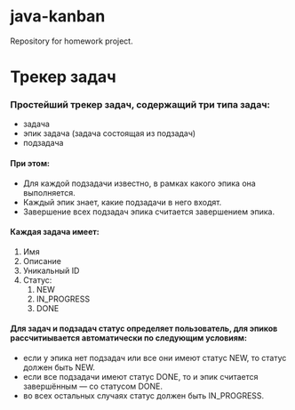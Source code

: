 # java-kanban
Repository for homework project.

# Трекер задач
### Простейший трекер задач, содержащий три типа задач:
* задача
* эпик задача (задача состоящая из подзадач)
* подзадача

#### При этом: 
* Для каждой подзадачи известно, в рамках какого эпика она выполняется.
* Каждый эпик знает, какие подзадачи в него входят.
* Завершение всех подзадач эпика считается завершением эпика.

#### Каждая задача имеет:
1. Имя
2. Описание
3. Уникальный ID
4. Cтатус:
   1. NEW
   2. IN_PROGRESS
   3. DONE

#### Для задач и подзадач статус определяет пользователь, для эпиков рассчитиывается автоматически по следующим условиям:
* если у эпика нет подзадач или все они имеют статус NEW, то статус должен быть NEW.
* если все подзадачи имеют статус DONE, то и эпик считается завершённым — со статусом DONE.
* во всех остальных случаях статус должен быть IN_PROGRESS.